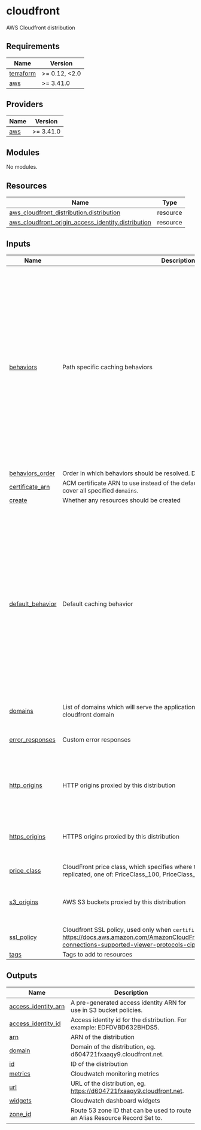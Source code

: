 # cloudfront

AWS Cloudfront distribution

<!-- prettier-ignore-start -->
<!-- BEGIN_TF_DOCS -->
## Requirements

| Name | Version |
|------|---------|
| <a name="requirement_terraform"></a> [terraform](#requirement\_terraform) | >= 0.12, <2.0 |
| <a name="requirement_aws"></a> [aws](#requirement\_aws) | >= 3.41.0 |

## Providers

| Name | Version |
|------|---------|
| <a name="provider_aws"></a> [aws](#provider\_aws) | >= 3.41.0 |

## Modules

No modules.

## Resources

| Name | Type |
|------|------|
| [aws_cloudfront_distribution.distribution](https://registry.terraform.io/providers/hashicorp/aws/latest/docs/resources/cloudfront_distribution) | resource |
| [aws_cloudfront_origin_access_identity.distribution](https://registry.terraform.io/providers/hashicorp/aws/latest/docs/resources/cloudfront_origin_access_identity) | resource |

## Inputs

| Name | Description | Type | Default | Required |
|------|-------------|------|---------|:--------:|
| <a name="input_behaviors"></a> [behaviors](#input\_behaviors) | Path specific caching behaviors | <pre>map(object({<br>    path            = string<br>    allowed_methods = list(string)<br><br>    cached_methods    = list(string)<br>    cached_headers    = list(string)<br>    cached_cookies    = list(string)<br>    cached_query_keys = list(string)<br><br>    origin_id     = string<br>    compress      = bool<br>    forward_query = bool<br><br>    default_ttl = number<br>    min_ttl     = number<br>    max_ttl     = number<br><br>    viewer_request_lambda        = object({ arn = string, include_body = bool })<br>    viewer_request_function_arn  = string<br>    origin_request_lambda        = object({ arn = string, include_body = bool })<br>    origin_response_lambda       = object({ arn = string })<br>    viewer_response_lambda       = object({ arn = string })<br>    viewer_response_function_arn = string<br>  }))</pre> | `{}` | no |
| <a name="input_behaviors_order"></a> [behaviors\_order](#input\_behaviors\_order) | Order in which behaviors should be resolved. Defaults to behaviors map order. | `list(string)` | `null` | no |
| <a name="input_certificate_arn"></a> [certificate\_arn](#input\_certificate\_arn) | ACM certificate ARN to use instead of the default cloudfront certificate. Has to cover all specified `domains`. | `string` | `null` | no |
| <a name="input_create"></a> [create](#input\_create) | Whether any resources should be created | `bool` | `true` | no |
| <a name="input_default_behavior"></a> [default\_behavior](#input\_default\_behavior) | Default caching behavior | <pre>object({<br>    allowed_methods = list(string)<br><br>    cached_methods    = list(string)<br>    cached_headers    = list(string)<br>    cached_cookies    = list(string)<br>    cached_query_keys = list(string)<br><br>    origin_id     = string<br>    compress      = bool<br>    forward_query = bool<br><br>    default_ttl = number<br>    min_ttl     = number<br>    max_ttl     = number<br><br>    viewer_request_lambda        = object({ arn = string, include_body = bool })<br>    viewer_request_function_arn  = string<br>    origin_request_lambda        = object({ arn = string, include_body = bool })<br>    origin_response_lambda       = object({ arn = string })<br>    viewer_response_lambda       = object({ arn = string })<br>    viewer_response_function_arn = string<br>  })</pre> | n/a | yes |
| <a name="input_domains"></a> [domains](#input\_domains) | List of domains which will serve the application. If empty, will use the default cloudfront domain | `list(string)` | `[]` | no |
| <a name="input_error_responses"></a> [error\_responses](#input\_error\_responses) | Custom error responses | <pre>map(object({<br>    response_code = number<br>    response_path = string<br>  }))</pre> | `{}` | no |
| <a name="input_http_origins"></a> [http\_origins](#input\_http\_origins) | HTTP origins proxied by this distribution | <pre>map(object({<br>    domain  = string<br>    path    = string<br>    headers = map(string)<br>    port    = number<br>  }))</pre> | `{}` | no |
| <a name="input_https_origins"></a> [https\_origins](#input\_https\_origins) | HTTPS origins proxied by this distribution | <pre>map(object({<br>    domain  = string<br>    path    = string<br>    headers = map(string)<br>    port    = number<br>  }))</pre> | `{}` | no |
| <a name="input_price_class"></a> [price\_class](#input\_price\_class) | CloudFront price class, which specifies where the distribution should be replicated, one of: PriceClass\_100, PriceClass\_200, PriceClass\_All | `string` | `"PriceClass_100"` | no |
| <a name="input_s3_origins"></a> [s3\_origins](#input\_s3\_origins) | AWS S3 buckets proxied by this distribution | <pre>map(object({<br>    domain  = string<br>    path    = string<br>    headers = map(string)<br>  }))</pre> | `{}` | no |
| <a name="input_ssl_policy"></a> [ssl\_policy](#input\_ssl\_policy) | Cloudfront SSL policy, used only when `certificate_arn` is provided. See https://docs.aws.amazon.com/AmazonCloudFront/latest/DeveloperGuide/secure-connections-supported-viewer-protocols-ciphers.html | `string` | `"TLSv1.2_2019"` | no |
| <a name="input_tags"></a> [tags](#input\_tags) | Tags to add to resources | `map(string)` | `{}` | no |

## Outputs

| Name | Description |
|------|-------------|
| <a name="output_access_identity_arn"></a> [access\_identity\_arn](#output\_access\_identity\_arn) | A pre-generated access identity ARN for use in S3 bucket policies. |
| <a name="output_access_identity_id"></a> [access\_identity\_id](#output\_access\_identity\_id) | Access identity id for the distribution. For example: EDFDVBD632BHDS5. |
| <a name="output_arn"></a> [arn](#output\_arn) | ARN of the distribution |
| <a name="output_domain"></a> [domain](#output\_domain) | Domain of the distribution, eg. d604721fxaaqy9.cloudfront.net. |
| <a name="output_id"></a> [id](#output\_id) | ID of the distribution |
| <a name="output_metrics"></a> [metrics](#output\_metrics) | Cloudwatch monitoring metrics |
| <a name="output_url"></a> [url](#output\_url) | URL of the distribution, eg. https://d604721fxaaqy9.cloudfront.net. |
| <a name="output_widgets"></a> [widgets](#output\_widgets) | Cloudwatch dashboard widgets |
| <a name="output_zone_id"></a> [zone\_id](#output\_zone\_id) | Route 53 zone ID that can be used to route an Alias Resource Record Set to. |
<!-- END_TF_DOCS -->
<!-- prettier-ignore-end -->
